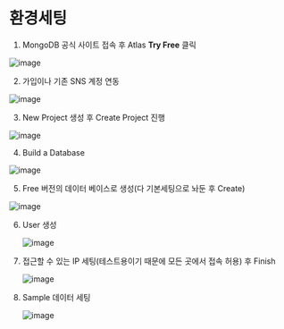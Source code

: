 # 환경세팅

1. MongoDB 공식 사이트 접속 후 Atlas **Try Free** 클릭
    
![image](https://user-images.githubusercontent.com/57317290/215934058-d559859f-4f46-4e35-a74d-c45676b2b41e.png)
    

2. 가입이나 기존 SNS 계정 연동

![image](https://user-images.githubusercontent.com/57317290/215934077-b51a9572-8cd2-4b11-8981-e6d7cd8949b7.png)

3. New Project 생성 후 Create Project 진행
    
  ![image](https://user-images.githubusercontent.com/57317290/215934100-ba4062ad-1623-4fdb-89a2-ce8851e53c04.png)   

4. Build a Database
    
  ![image](https://user-images.githubusercontent.com/57317290/215934125-8c0fffdc-f407-41a6-9a55-0b7d393ea8cf.png)

  
5. Free 버전의 데이터 베이스로 생성(다 기본세팅으로 놔둔 후 Create)
    
  ![image](https://user-images.githubusercontent.com/57317290/215934152-644d8c26-4231-4f60-addf-80c54fc452f2.png)


6. User 생성
    
   ![image](https://user-images.githubusercontent.com/57317290/215934173-583d9427-9052-4f84-b1b2-0f53a7fb5e82.png)


7. 접근할 수 있는 IP 세팅(테스트용이기 때문에 모든 곳에서 접속 허용) 후 Finish
   
   ![image](https://user-images.githubusercontent.com/57317290/215934213-37054ae8-3b53-480c-a8fa-d586620d3178.png)

   
8. Sample 데이터 세팅

    ![image](https://user-images.githubusercontent.com/57317290/215934240-43144177-dadf-4409-90bd-7bf6390de1ac.png)
